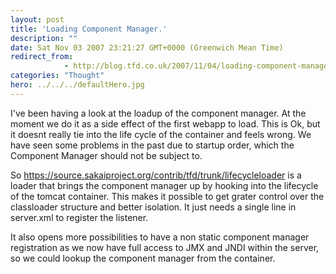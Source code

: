 ```yaml
---
layout: post
title: 'Loading Component Manager.'
description: ""
date: Sat Nov 03 2007 23:21:27 GMT+0000 (Greenwich Mean Time)
redirect_from: 
            - http://blog.tfd.co.uk/2007/11/04/loading-component-manager/
categories: "Thought"
hero: ../../../defaultHero.jpg
---
```

I've been having a look at the loadup of the component manager. At the moment we do it as a side effect of the first webapp to load. This is Ok, but it doesnt really tie into the life cycle of the container and feels wrong. We have seen some problems in the past due to startup order, which the Component Manager should not be subject to.

So https://source.sakaiproject.org/contrib/tfd/trunk/lifecycleloader is a loader that brings the component manager up by hooking into the lifecycle of the tomcat container. This makes it possible to get grater control over the classloader structure and better isolation. It just needs a single line in server.xml to register the listener.

It also opens more possibilities to have a non static component manager registration as we now have full access to JMX and JNDI within the server, so we could lookup the component manager from the container.
